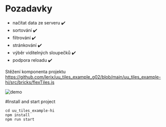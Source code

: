 # Pozadavky

- načítat data ze serveru :heavy_check_mark:
- sortování :heavy_check_mark:
- filtrování :heavy_check_mark:
- stránkování :heavy_check_mark:
- výběr viditelných sloupečků :heavy_check_mark:
- podpora reloadu :heavy_check_mark:

Stěžení komponenta projektu
https://github.com/lerix/uu_tiles_example_g02/blob/main/uu_tiles_example-hi/src/bricks/flexTiles.js


![demo](https://raw.githubusercontent.com/lerix/uu_tiles_example_g02/main/demo.png)

#Install and start project
```
cd uu_tiles_example-hi
npm install
npm run start
```
